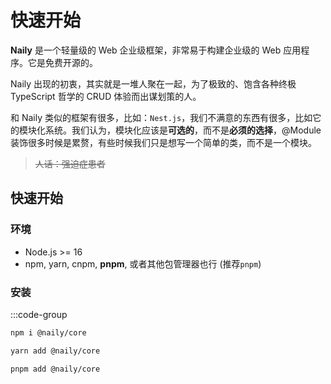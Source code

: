 # 快速开始

**Naily** 是一个轻量级的 Web 企业级框架，非常易于构建企业级的 Web 应用程序。它是免费开源的。

Naily 出现的初衷，其实就是一堆人聚在一起，为了极致的、饱含各种终极 TypeScript 哲学的 CRUD 体验而出谋划策的人。

和 Naily 类似的框架有很多，比如：`Nest.js`，我们不满意的东西有很多，比如它的模块化系统。我们认为，模块化应该是**可选的**，而不是**必须的选择**，@Module 装饰很多时候是累赘，有些时候我们只是想写一个简单的类，而不是一个模块。

> ~~人话：强迫症患者~~

## 快速开始

### 环境

- Node.js >= 16
- npm, yarn, cnpm, **pnpm**, 或者其他包管理器也行 (推荐`pnpm`)

### 安装

:::code-group

```bash [npm]
npm i @naily/core
```

```bash [yarn]
yarn add @naily/core
```

```bash [pnpm]
pnpm add @naily/core
```
